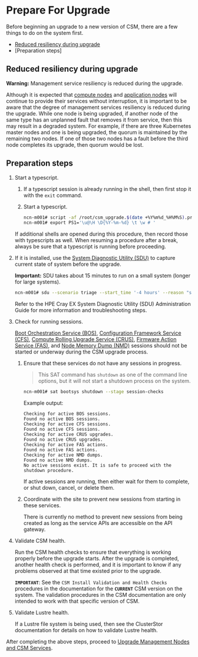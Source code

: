# Prepare For Upgrade

Before beginning an upgrade to a new version of CSM, there are a few things to do on the system first.

- [Reduced resiliency during upgrade](#reduced-resiliency-during-upgrade)
- [Preparation steps]

## Reduced resiliency during upgrade

**Warning:** Management service resiliency is reduced during the upgrade.

Although it is expected that [compute nodes](../glossary.md#compute-node-cn) and
[application nodes](../glossary.md#application-node-an) will continue to provide their
services without interruption, it is important to be aware that the degree of management services
resiliency is reduced during the upgrade. While one node is being upgraded, if another node of the
same type has an unplanned fault that removes it from service, then this may result in a degraded system. For
example, if there are three Kubernetes master nodes and one is being upgraded, the quorum is
maintained by the remaining two nodes. If one of those two nodes has a fault before the third node
completes its upgrade, then quorum would be lost.

## Preparation steps

1. Start a typescript.

   1. If a typescript session is already running in the shell, then first stop it with
      the `exit` command.

   1. Start a typescript.

      ```bash
      ncn-m001# script -af /root/csm_upgrade.$(date +%Y%m%d_%H%M%S).prepare_for_upgrade.txt
      ncn-m001# export PS1='\u@\H \D{%Y-%m-%d} \t \w # '
      ```

   If additional shells are opened during this procedure, then record those with typescripts as well.
   When resuming a procedure after a break, always be sure that a typescript is running before proceeding.

1. If it is installed, use the [System Diagnostic Utility (SDU)](../glossary.md#system-diagnostic-utility-sdu)
   to capture current state of system before the upgrade.

   **Important:** SDU takes about 15 minutes to run on a small system \(longer for large systems\).

   ```bash
   ncn-m001# sdu --scenario triage --start_time '-4 hours' --reason "saving state before powerdown/up"
   ```

   Refer to the HPE Cray EX System Diagnostic Utility (SDU) Administration Guide for more information and troubleshooting steps.

1. Check for running sessions.

   [Boot Orchestration Service (BOS)](../glossary.md#boot-orchestration-service-bos),
   [Configuration Framework Service (CFS)](../glossary.md#configuration-framework-service-cfs),
   [Compute Rolling Upgrade Service (CRUS)](../glossary.md#compute-rolling-upgrade-service-crus),
   [Firmware Action Service (FAS)](../glossary.md#firmware-action-service-fas), and
   [Node Memory Dump (NMD)](../glossary.md#node-memory-dump-nmd) sessions should not be started or underway during the CSM upgrade process.

   1. Ensure that these services do not have any sessions in progress.

      > This SAT command has `shutdown` as one of the command line options, but it will not start a
      > shutdown process on the system.

      ```bash
      ncn-m001# sat bootsys shutdown --stage session-checks
      ```

      Example output:

      ```text
      Checking for active BOS sessions.
      Found no active BOS sessions.
      Checking for active CFS sessions.
      Found no active CFS sessions.
      Checking for active CRUS upgrades.
      Found no active CRUS upgrades.
      Checking for active FAS actions.
      Found no active FAS actions.
      Checking for active NMD dumps.
      Found no active NMD dumps.
      No active sessions exist. It is safe to proceed with the shutdown procedure.
      ```

      If active sessions are running, then either wait for them to complete, or shut down, cancel, or
      delete them.

   1. Coordinate with the site to prevent new sessions from starting in these services.

      There is currently no method to prevent new sessions from being created as long as the service APIs are accessible on the API gateway.

1. Validate CSM health.

   Run the CSM health checks to ensure that everything is working properly before the upgrade
   starts. After the upgrade is completed, another health check is performed, and it is important to know
   if any problems observed at that time existed prior to the upgrade.

   **`IMPORTANT`**: See the `CSM Install Validation and Health Checks` procedures in the
   documentation for the **`CURRENT`** CSM version on the system. The validation procedures in the CSM
   documentation are only intended to work with that specific version of CSM.

1. Validate Lustre health.

   If a Lustre file system is being used, then see the ClusterStor documentation for details on how to validate Lustre health.

After completing the above steps, proceed to [Upgrade Management Nodes and CSM Services](index.md#upgrade_management_nodes_csm_services).
